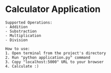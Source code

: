 # Calculator Application

    Supported Operations:
    - Addition
    - Substraction
    - Multiplication
    - Division

    How to use:
    1. Open terminal from the project's directory
    2. Run "python application.py" command
    3. Copy "localhost:5000" URL to your browser
    4. Calculate :)
